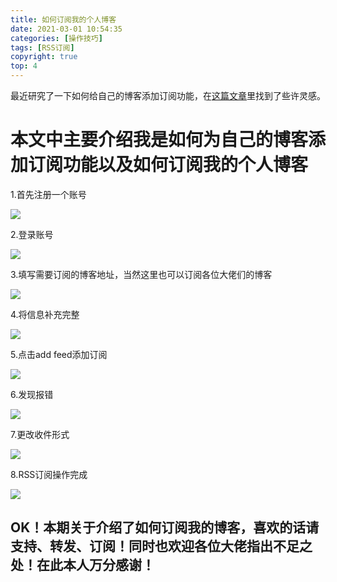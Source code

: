 ```yaml
---
title: 如何订阅我的个人博客
date: 2021-03-01 10:54:35
categories: [操作技巧]
tags: [RSS订阅]
copyright: true
top: 4
---
```


最近研究了一下如何给自己的博客添加订阅功能，在[这篇文章](https://zhuanlan.zhihu.com/p/111978933)里找到了些许灵感。

# 本文中主要介绍我是如何为自己的博客添加订阅功能以及如何订阅我的个人博客

<!-- more -->

1.首先注册一个账号

![](https://github.com/sujit-168/Blog-Picture/raw/master/My%20Blog/%E5%A6%82%E4%BD%95%E8%AE%A2%E9%98%85%E6%88%91%E7%9A%84%E4%B8%AA%E4%BA%BA%E5%8D%9A%E5%AE%A2/7.jpg)

2.登录账号

![](https://github.com/sujit-168/Blog-Picture/raw/master/My%20Blog/%E5%A6%82%E4%BD%95%E8%AE%A2%E9%98%85%E6%88%91%E7%9A%84%E4%B8%AA%E4%BA%BA%E5%8D%9A%E5%AE%A2/8.jpg)

3.填写需要订阅的博客地址，当然这里也可以订阅各位大佬们的博客

![](https://github.com/sujit-168/Blog-Picture/raw/master/My%20Blog/%E5%A6%82%E4%BD%95%E8%AE%A2%E9%98%85%E6%88%91%E7%9A%84%E4%B8%AA%E4%BA%BA%E5%8D%9A%E5%AE%A2/1.jpg)

4.将信息补充完整

![](https://github.com/sujit-168/Blog-Picture/raw/master/My%20Blog/%E5%A6%82%E4%BD%95%E8%AE%A2%E9%98%85%E6%88%91%E7%9A%84%E4%B8%AA%E4%BA%BA%E5%8D%9A%E5%AE%A2/2.jpg)

5.点击add feed添加订阅

![](https://github.com/sujit-168/Blog-Picture/raw/master/My%20Blog/%E5%A6%82%E4%BD%95%E8%AE%A2%E9%98%85%E6%88%91%E7%9A%84%E4%B8%AA%E4%BA%BA%E5%8D%9A%E5%AE%A2/3.jpg)

6.发现报错

![](https://github.com/sujit-168/Blog-Picture/raw/master/My%20Blog/%E5%A6%82%E4%BD%95%E8%AE%A2%E9%98%85%E6%88%91%E7%9A%84%E4%B8%AA%E4%BA%BA%E5%8D%9A%E5%AE%A2/4.jpg)

7.更改收件形式

![](https://github.com/sujit-168/Blog-Picture/raw/master/My%20Blog/%E5%A6%82%E4%BD%95%E8%AE%A2%E9%98%85%E6%88%91%E7%9A%84%E4%B8%AA%E4%BA%BA%E5%8D%9A%E5%AE%A2/5.jpg)

8.RSS订阅操作完成

![](https://github.com/sujit-168/Blog-Picture/raw/master/My%20Blog/%E5%A6%82%E4%BD%95%E8%AE%A2%E9%98%85%E6%88%91%E7%9A%84%E4%B8%AA%E4%BA%BA%E5%8D%9A%E5%AE%A2/6.jpg)

## OK！本期关于介绍了如何订阅我的博客，喜欢的话请支持、转发、订阅！同时也欢迎各位大佬指出不足之处！在此本人万分感谢！